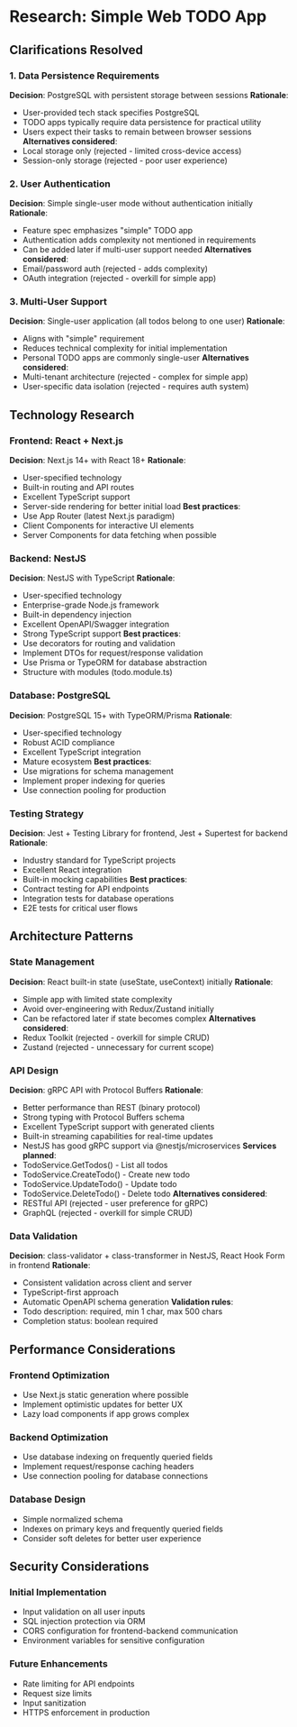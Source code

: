 # Research: Simple Web TODO App

## Clarifications Resolved

### 1. Data Persistence Requirements
**Decision**: PostgreSQL with persistent storage between sessions
**Rationale**:
- User-provided tech stack specifies PostgreSQL
- TODO apps typically require data persistence for practical utility
- Users expect their tasks to remain between browser sessions
**Alternatives considered**:
- Local storage only (rejected - limited cross-device access)
- Session-only storage (rejected - poor user experience)

### 2. User Authentication
**Decision**: Simple single-user mode without authentication initially
**Rationale**:
- Feature spec emphasizes "simple" TODO app
- Authentication adds complexity not mentioned in requirements
- Can be added later if multi-user support needed
**Alternatives considered**:
- Email/password auth (rejected - adds complexity)
- OAuth integration (rejected - overkill for simple app)

### 3. Multi-User Support
**Decision**: Single-user application (all todos belong to one user)
**Rationale**:
- Aligns with "simple" requirement
- Reduces technical complexity for initial implementation
- Personal TODO apps are commonly single-user
**Alternatives considered**:
- Multi-tenant architecture (rejected - complex for simple app)
- User-specific data isolation (rejected - requires auth system)

## Technology Research

### Frontend: React + Next.js
**Decision**: Next.js 14+ with React 18+
**Rationale**:
- User-specified technology
- Built-in routing and API routes
- Excellent TypeScript support
- Server-side rendering for better initial load
**Best practices**:
- Use App Router (latest Next.js paradigm)
- Client Components for interactive UI elements
- Server Components for data fetching when possible

### Backend: NestJS
**Decision**: NestJS with TypeScript
**Rationale**:
- User-specified technology
- Enterprise-grade Node.js framework
- Built-in dependency injection
- Excellent OpenAPI/Swagger integration
- Strong TypeScript support
**Best practices**:
- Use decorators for routing and validation
- Implement DTOs for request/response validation
- Use Prisma or TypeORM for database abstraction
- Structure with modules (todo.module.ts)

### Database: PostgreSQL
**Decision**: PostgreSQL 15+ with TypeORM/Prisma
**Rationale**:
- User-specified technology
- Robust ACID compliance
- Excellent TypeScript integration
- Mature ecosystem
**Best practices**:
- Use migrations for schema management
- Implement proper indexing for queries
- Use connection pooling for production

### Testing Strategy
**Decision**: Jest + Testing Library for frontend, Jest + Supertest for backend
**Rationale**:
- Industry standard for TypeScript projects
- Excellent React integration
- Built-in mocking capabilities
**Best practices**:
- Contract testing for API endpoints
- Integration tests for database operations
- E2E tests for critical user flows

## Architecture Patterns

### State Management
**Decision**: React built-in state (useState, useContext) initially
**Rationale**:
- Simple app with limited state complexity
- Avoid over-engineering with Redux/Zustand initially
- Can be refactored later if state becomes complex
**Alternatives considered**:
- Redux Toolkit (rejected - overkill for simple CRUD)
- Zustand (rejected - unnecessary for current scope)

### API Design
**Decision**: gRPC API with Protocol Buffers
**Rationale**:
- Better performance than REST (binary protocol)
- Strong typing with Protocol Buffers schema
- Excellent TypeScript support with generated clients
- Built-in streaming capabilities for real-time updates
- NestJS has good gRPC support via @nestjs/microservices
**Services planned**:
- TodoService.GetTodos() - List all todos
- TodoService.CreateTodo() - Create new todo
- TodoService.UpdateTodo() - Update todo
- TodoService.DeleteTodo() - Delete todo
**Alternatives considered**:
- RESTful API (rejected - user preference for gRPC)
- GraphQL (rejected - overkill for simple CRUD)

### Data Validation
**Decision**: class-validator + class-transformer in NestJS, React Hook Form in frontend
**Rationale**:
- Consistent validation across client and server
- TypeScript-first approach
- Automatic OpenAPI schema generation
**Validation rules**:
- Todo description: required, min 1 char, max 500 chars
- Completion status: boolean required

## Performance Considerations

### Frontend Optimization
- Use Next.js static generation where possible
- Implement optimistic updates for better UX
- Lazy load components if app grows complex

### Backend Optimization
- Use database indexing on frequently queried fields
- Implement request/response caching headers
- Use connection pooling for database connections

### Database Design
- Simple normalized schema
- Indexes on primary keys and frequently queried fields
- Consider soft deletes for better user experience

## Security Considerations

### Initial Implementation
- Input validation on all user inputs
- SQL injection protection via ORM
- CORS configuration for frontend-backend communication
- Environment variables for sensitive configuration

### Future Enhancements
- Rate limiting for API endpoints
- Request size limits
- Input sanitization
- HTTPS enforcement in production